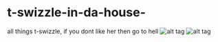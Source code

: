 # t-swizzle-in-da-house-
all things t-swizzle, if you dont like her then go to hell 
![alt tag](https://static-secure.guim.co.uk/sys-images/Guardian/Pix/pictures/2014/8/21/1408618840671/18839f21-608b-4acd-a2aa-a944db3e15e7-2060x1236.jpeg)
![alt tag](http://i.imgur.com/dFvwyGe.gif)
